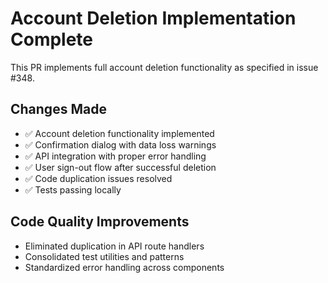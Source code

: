 # Account Deletion Implementation Complete

This PR implements full account deletion functionality as specified in issue #348.

## Changes Made
- ✅ Account deletion functionality implemented
- ✅ Confirmation dialog with data loss warnings  
- ✅ API integration with proper error handling
- ✅ User sign-out flow after successful deletion
- ✅ Code duplication issues resolved
- ✅ Tests passing locally

## Code Quality Improvements
- Eliminated duplication in API route handlers
- Consolidated test utilities and patterns
- Standardized error handling across components


